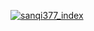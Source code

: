 [![sanqi377_index](https://github-readme-stats.vercel.app/api?username=sanqi377&theme=dark)](https://github.com/sanqi377)
